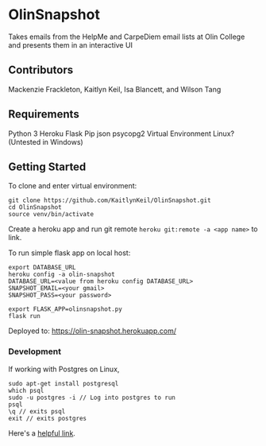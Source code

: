 # OlinSnapshot
Takes emails from the HelpMe and CarpeDiem email lists at Olin College and presents them in an interactive UI

## Contributors
Mackenzie Frackleton, Kaitlyn Keil, Isa Blancett, and Wilson Tang

## Requirements
Python 3
Heroku
Flask
Pip
json
psycopg2
Virtual Environment
Linux? (Untested in Windows)

## Getting Started
To clone and enter virtual environment:
```
git clone https://github.com/KaitlynKeil/OlinSnapshot.git
cd OlinSnapshot
source venv/bin/activate
```

Create a heroku app and run git remote `heroku git:remote -a <app name>` to link.

To run simple flask app on local host:
```
export DATABASE_URL
heroku config -a olin-snapshot
DATABASE_URL=<value from heroku config DATABASE_URL>
SNAPSHOT_EMAIL=<your gmail>
SNAPSHOT_PASS=<your password>

export FLASK_APP=olinsnapshot.py
flask run
```

Deployed to: https://olin-snapshot.herokuapp.com/

### Development

If working with Postgres on Linux, 

```
sudo apt-get install postgresql
which psql
sudo -u postgres -i // Log into postgres to run
psql
\q // exits psql
exit // exits postgres
```

Here's a [helpful link](https://devcenter.heroku.com/articles/heroku-postgresql).
